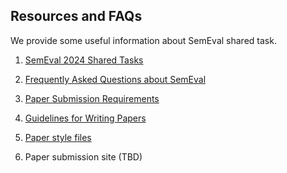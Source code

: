 ## Resources and FAQs

We provide some useful information about SemEval shared task. 

1. [SemEval 2024 Shared Tasks](https://semeval.github.io/SemEval2024/tasks)
   
2. [Frequently Asked Questions about SemEval](https://semeval.github.io/faq.html)

3. [Paper Submission Requirements](https://semeval.github.io/paper-requirements.html)

4. [Guidelines for Writing Papers](https://semeval.github.io/system-paper-template.html)

5. [Paper style files](https://github.com/acl-org/acl-style-files)

6. Paper submission site (TBD)


